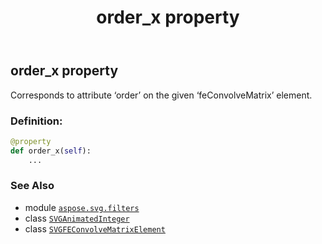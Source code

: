 ﻿---
title: order_x property
second_title: Aspose.SVG for Python via .NET API References
description: 
type: docs
weight: 850
url: /python-net/aspose.svg.filters/svgfeconvolvematrixelement/order_x/
is_root: false
---

## order_x property


Corresponds to attribute ‘order’ on the given ‘feConvolveMatrix’ element.
### Definition:
```python
@property
def order_x(self):
    ...
```

### See Also
* module [`aspose.svg.filters`](../../)
* class [`SVGAnimatedInteger`](/svg/python-net/aspose.svg.datatypes/svganimatedinteger)
* class [`SVGFEConvolveMatrixElement`](/svg/python-net/aspose.svg.filters/svgfeconvolvematrixelement)
